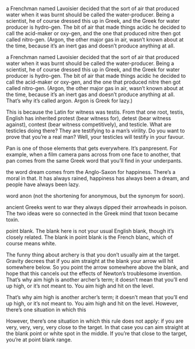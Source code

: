 a Frenchman named Lavoisier decided that the sort of air that produced water when it was burnt should be called the water-producer. Being a scientist, he of course dressed this up in Greek, and the Greek for water producer is hydro-gen. The bit of air that made things acidic he decided to call the acid-maker or oxy-gen, and the one that produced nitre then got called nitro-gen. (Argon, the other major gas in air, wasn’t known about at the time, because it’s an inert gas and doesn’t produce anything at all.


a Frenchman named Lavoisier decided that the sort of air that produced water when it was burnt should be called the water-producer. Being a scientist, he of course dressed this up in Greek, and the Greek for water producer is hydro-gen. The bit of air that made things acidic he decided to call the acid-maker or oxy-gen, and the one that produced nitre then got called nitro-gen. (Argon, the other major gas in air, wasn’t known about at the time, because it’s an inert gas and doesn’t produce anything at all. That’s why it’s called argon. Argon is Greek for lazy.)


This is because the Latin for witness was testis. From that one root, testis, English has inherited protest (bear witness for), detest (bear witness against), contest (bear witness competitively), and testicle. What are testicles doing there? They are testifying to a man’s virility. Do you want to prove that you’re a real man? Well, your testicles will testify in your favour.


Pan is one of those elements that gets everywhere. It’s panpresent. For example, when a film camera pans across from one face to another, that pan comes from the same Greek word that you’ll find in your underpants.


the word dream comes from the Anglo-Saxon for happiness. There’s a moral in that. It has always rained, happiness has always been a dream, and people have always been lazy.


word anon (not the shortening for anonymous, but the synonym for soon).


ancient Greeks went to war they always dipped their arrowheads in poison. The two ideas were so connected in the Greek mind that toxon became toxin.


point blank. The blank here is not your usual English blank, though it’s closely related. The blank in point blank is the French blanc, which of course means white.


The funny thing about archery is that you don’t usually aim at the target. Gravity decrees that if you aim straight at the blank your arrow will hit somewhere below. So you point the arrow somewhere above the blank, and hope that this cancels out the effects of Newton’s troublesome invention. That’s why aim high is another archer’s term; it doesn’t mean that you’ll end up high, or it’s not meant to. You aim high and hit on the level.


That’s why aim high is another archer’s term; it doesn’t mean that you’ll end up high, or it’s not meant to. You aim high and hit on the level. However, there’s one situation in which this


However, there’s one situation in which this rule does not apply: if you are very, very, very, very close to the target. In that case you can aim straight at the blank point or white spot in the middle. If you’re that close to the target, you’re at point blank range.


